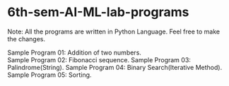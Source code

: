 # 6th-sem-AI-ML-lab-programs

Note: All the programs are written in Python Language. Feel free to make the changes.

Sample Program 01: Addition of two numbers.<br>
Sample Program 02: Fibonacci sequence.
Sample Program 03: Palindrome(String).
Sample Program 04: Binary Search(Iterative Method).
Sample Program 05: Sorting.
